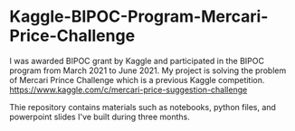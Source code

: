 # Kaggle-BIPOC-Program-Mercari-Price-Challenge

I was awarded BIPOC grant by Kaggle and participated in the BIPOC program from March 2021 to June 2021. My project is solving the problem of Mercari Prince Challenge which is a previous Kaggle competition. 
https://www.kaggle.com/c/mercari-price-suggestion-challenge

Thie repository contains materials such as notebooks, python files, and powerpoint slides I've built during three months.
